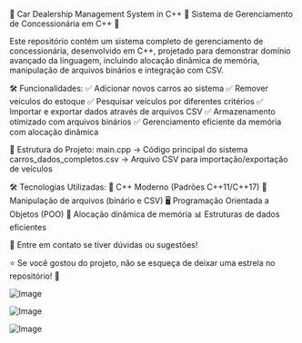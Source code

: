 📌 Car Dealership Management System in C++
🚗 Sistema de Gerenciamento de Concessionária em C++ 🚗

Este repositório contém um sistema completo de gerenciamento de concessionária, desenvolvido em C++, projetado para demonstrar domínio avançado da linguagem, incluindo alocação dinâmica de memória, manipulação de arquivos binários e integração com CSV.

🛠️ Funcionalidades:
✅ Adicionar novos carros ao sistema
✅ Remover veículos do estoque
✅ Pesquisar veículos por diferentes critérios
✅ Importar e exportar dados através de arquivos CSV
✅ Armazenamento otimizado com arquivos binários
✅ Gerenciamento eficiente da memória com alocação dinâmica

📂 Estrutura do Projeto:
main.cpp → Código principal do sistema
carros_dados_completos.csv → Arquivo CSV para importação/exportação de veículos

🛠️ Tecnologias Utilizadas:
🚀 C++ Moderno (Padrões C++11/C++17)
📂 Manipulação de arquivos (binário e CSV)
🖥️ Programação Orientada a Objetos (POO)
🔄 Alocação dinâmica de memória
📊 Estruturas de dados eficientes

📩 Entre em contato se tiver dúvidas ou sugestões!

⭐ Se você gostou do projeto, não se esqueça de deixar uma estrela no repositório! 🌟

![Image](https://github.com/user-attachments/assets/4fc8c2de-a409-4349-92fd-786187f992d6)

![Image](https://github.com/user-attachments/assets/9757b2fe-dc80-4140-9cf8-35dc37ba9959)

![Image](https://github.com/user-attachments/assets/e8978b06-8152-4530-9a37-f047c7a5cebb)
